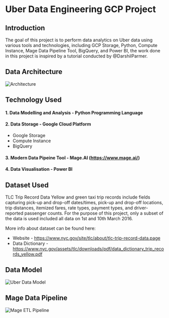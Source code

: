 # Uber Data Engineering GCP Project
## Introduction
The goal of this project is to perform data analytics on Uber data using various tools and technologies, including GCP Storage, Python, Compute Instance, Mage Data Pipeline Tool, BigQuery, and Power BI, the work done in this project is inspired by a tutorial conducted by @DarshilParmer.

## Data Architecture
![Architecture](https://github.com/Niharika-avula/Uber_Data_Engineering/assets/65195915/43731495-9495-4268-a293-556b1eb1ee26)

## Technology Used
#### 1. Data Modelling and Analysis - Python Programming Language
#### 2. Data Storage - Google Cloud Platform
  - Google Storage
  - Compute Instance
  - BigQuery
#### 3. Modern Data Pipeine Tool - Mage.AI (https://www.mage.ai/)
#### 4. Data Visualisation - Power BI

## Dataset Used
TLC Trip Record Data Yellow and green taxi trip records include fields capturing pick-up and drop-off dates/times, pick-up and drop-off locations, trip distances, itemized fares, rate types, payment types, and driver-reported passenger counts. For the purpose of this project, only a subset of the data is used included all data on 1st and 10th March 2016.

More info about dataset can be found here:
- Website - https://www.nyc.gov/site/tlc/about/tlc-trip-record-data.page
- Data Dictionary - https://www.nyc.gov/assets/tlc/downloads/pdf/data_dictionary_trip_records_yellow.pdf

## Data Model
![Uber Data Model](https://github.com/Niharika-avula/Uber_Data_Engineering/assets/65195915/d25ca76b-2670-405a-9182-bb168226b011)

## Mage Data Pipeline
![Mage ETL Pipeline](https://github.com/Niharika-avula/Uber_Data_Engineering/assets/65195915/c8028040-bb41-4bb1-b70a-43e528adf17c)

